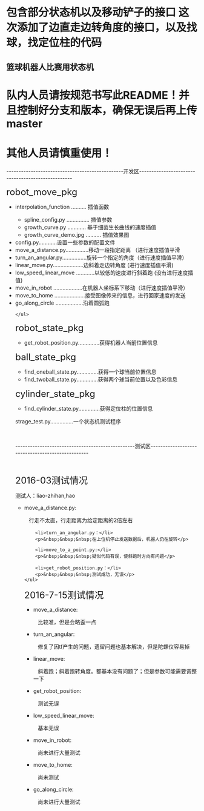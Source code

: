 包含部分状态机以及移动铲子的接口
这次添加了边直走边转角度的接口，以及找球，找定位柱的代码
=======
<h2>篮球机器人比赛用状态机</h2>
<h1>队内人员请按规范书写此README！并且控制好分支和版本，确保无误后再上传master</h1>
<h1>其他人员请慎重使用！</h1>

<p>------------------------------------------------开发区--------------------------------------------------</p>

<p><font size="5px">robot_move_pkg</font></p>
<p>
    <ul>
    	<li>interpolation_function .......... 插值函数</li>
    	<ul>
    		<li>spline_config.py ............... 插值参数</li>
    		<li>growth_curve.py		............ 基于细菌生长曲线的速度插值 </li>
    		<li>growth_curve_demo.jpg .......... 插值效果图</li>
    	</ul>
        <li>config.py............设置一些参数的配置文件 </li>
        <li>move_a_distance.py...............移动一段指定距离 （进行速度插值平滑</li>
        <li>turn_an_angular.py................旋转一个指定的角度（进行速度插值平滑）</li>
        <li>linear_move.py....................边斜着走边转角度 (进行速度插值平滑)</li>
        <li>low_speed_linear_move ............以较低的速度进行斜着跑 (没有进行速度插值)</li>
        <li>move_in_robot  ...................在机器人坐标系下移动（进行速度插值平滑）</li>
        <li>move_to_home  ....................接受图像传来的信息，进行回家速度的发送</li>
        <li>go_along_circle ..................沿着圆弧跑</li>
      	
    </ul>
</p>
<p><font size="5px">robot_state_pkg</font></p>
<p>
    <ul>
        <li>get_robot_position.py..............获得机器人当前位置信息</li>
    </ul>
</p>
<p><font size="5px">ball_state_pkg</font></p>
<p>
    <ul>
        <li>find_oneball_state.py..............获得一个球当前位置信息</li>
        <li>find_twoball_state.py..............获得两个球当前位置以及色彩信息</li>
    </ul>
</p>
<p><font size="5px">cylinder_state_pkg</font></p>
<p>
    <ul>
        <li>find_cylinder_state.py..............获得定位柱的位置信息</li>
    </ul>
</p>
<p>strage_test.py...............一个状态机测试程序</p>
</br>
<p>-------------------------------------------------测试区-------------------------------------------------</p>
</br>
<p><font size="5px">2016-03测试情况</font></p>
    <p>测试人：liao-zhihan,hao</p>
<p>
    <ul>
        <li>move_a_distance.py:</li>
        <p>&nbsp;&nbsp;&nbsp;行走不太直，行走距离为给定距离的2倍左右</p>

        <li>turn_an_angular.py：</li>
        <p>&nbsp;&nbsp;&nbsp;在上位机停止发送数据后，机器人仍在旋转</p>

        <li>move_to_a_point.py:</li>
        <p>&nbsp;&nbsp;&nbsp;疑似代码有误，使斜跑时方向有问题</p>

        <li>get_robot_position.py：</li>
        <p>&nbsp;&nbsp;&nbsp;测试成功，无误</p>
    </ul>
</p>
<p><font size="5px">2016-7-15测试情况</font></p>
<p>
	<ul>
		<li>move_a_distance:</li>
		<p>&nbsp;&nbsp;&nbsp;比较准，但是会略歪一点</p>
		<li>turn_an_angular: </li>
		<p>&nbsp;&nbsp;&nbsp;修复了因tf产生的问题，遗留问题也基本解决，但是陀螺仪容易掉</p>
		<li>linear_move:</li>
		<p>&nbsp;&nbsp;&nbsp;斜着跑；斜着跑转角度。都基本没有问题了；但是参数可能需要调整一下</p>
		<li>get_robot_position:</li>
		<p>&nbsp;&nbsp;&nbsp;测试无误</p>
		<li>low_speed_linear_move:</li>
		<p>&nbsp;&nbsp;&nbsp;基本无误</p>
		<li>move_in_robot:</li>
		<p>&nbsp;&nbsp;&nbsp;尚未进行大量测试</p>
		<li>move_to_home:</li>
		<p>&nbsp;&nbsp;&nbsp;尚未测试</p>
		<li>go_along_circle:</li>
		<p>&nbsp;&nbsp;&nbsp;尚未进行大量测试</p>
	<ul>
</p>
